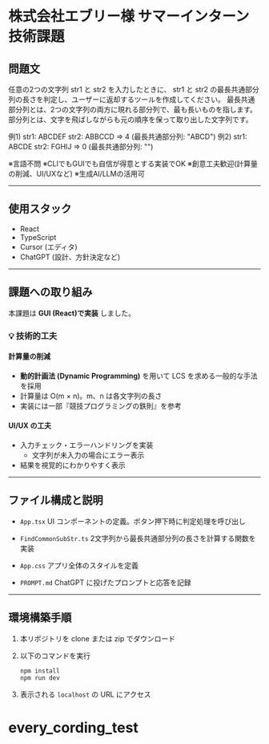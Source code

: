 # 株式会社エブリー様 サマーインターン 技術課題

## 問題文

任意の2つの文字列 str1 と str2 を入力したときに、
str1 と str2 の最長共通部分列の長さを判定し、ユーザーに返却するツールを作成してください。
最長共通部分列とは、2つの文字列の両方に現れる部分列で、最も長いものを指します。
部分列とは、文字を飛ばしながらも元の順序を保って取り出した文字列です。

例1)
str1: ABCDEF
str2: ABBCCD
=> 4 (最長共通部分列: "ABCD")
例2)
str1: ABCDE
str2: FGHIJ
=> 0 (最長共通部分列: "")

※言語不問
※CLIでもGUIでも自信が得意とする実装でOK
※創意工夫歓迎(計算量の削減、UI/UXなど)
※生成AI/LLMの活用可

---

## 使用スタック

- React
- TypeScript
- Cursor (エディタ)
- ChatGPT (設計、方針決定など)

---

## 課題への取り組み

本課題は **GUI (React)で実装** しました。

### 💡 技術的工夫

#### 計算量の削減

- **動的計画法 (Dynamic Programming)** を用いて LCS を求める一般的な手法を採用
- 計算量は O(m × n)。m、n は各文字列の長さ
- 実装には一部『競技プログラミングの鉄則』を参考

#### UI/UX の工夫

- 入力チェック・エラーハンドリングを実装
  - 文字列が未入力の場合にエラー表示
- 結果を視覚的にわかりやすく表示

---

## ファイル構成と説明

- `App.tsx`
  UI コンポーネントの定義。ボタン押下時に判定処理を呼び出し

- `FindCommonSubStr.ts`
  2文字列から最長共通部分列の長さを計算する関数を実装

- `App.css`
  アプリ全体のスタイルを定義

- `PROMPT.md`
  ChatGPT に投げたプロンプトと応答を記録

---

## 環境構築手順

1. 本リポジトリを clone または zip でダウンロード

2. 以下のコマンドを実行

   ```bash
   npm install
   npm run dev
   ```

3. 表示される `localhost` の URL にアクセス
# every_cording_test

